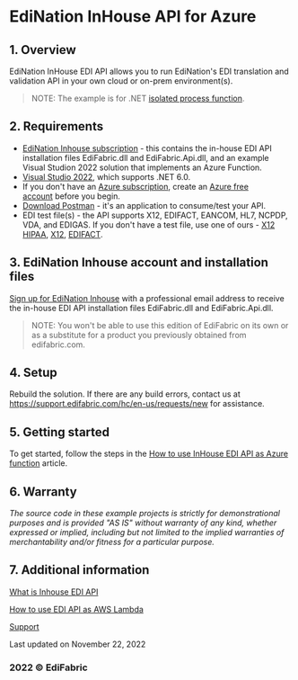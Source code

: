 # EdiNation InHouse API for Azure

## 1. Overview
EdiNation InHouse EDI API allows you to run EdiNation's EDI translation and validation API in your own cloud or on-prem environment(s).  

> NOTE: The example is for .NET [isolated process function](https://docs.microsoft.com/en-us/azure/azure-functions/dotnet-isolated-process-guide).

## 2. Requirements
- [EdiNation Inhouse subscription](https://buy.stripe.com/eVabJS2OT2GZ3vy002) - this contains the in-house EDI API installation files EdiFabric.dll and EdiFabric.Api.dll, and an example Visual Studion 2022 solution that implements an Azure Function.
- [Visual Studio 2022](https://visualstudio.microsoft.com/vs/), which supports .NET 6.0. 
- If you don't have an [Azure subscription](https://docs.microsoft.com/en-us/azure/guides/developer/azure-developer-guide#understanding-accounts-subscriptions-and-billing), create an [Azure free account](https://azure.microsoft.com/free/?ref=microsoft.com&utm_source=microsoft.com&utm_medium=docs&utm_campaign=visualstudio) before you begin.
- [Download Postman](https://www.postman.com/downloads/) - it's an application to consume/test your API.
- EDI test file(s) - the API supports X12, EDIFACT, EANCOM, HL7, NCPDP, VDA, and EDIGAS. If you don't have a test file, use one of ours - [X12 HIPAA](https://support.edifabric.com/hc/en-us/sections/360001487352-X12-HIPAA-Files-Templates), [X12](https://support.edifabric.com/hc/en-us/sections/360005274077-X12-Files-Templates), [EDIFACT](https://support.edifabric.com/hc/en-us/sections/360005274137-EDIFACT-Files-Templates).

## 3. EdiNation Inhouse account and installation files
[Sign up for EdiNation Inhouse](https://buy.stripe.com/eVabJS2OT2GZ3vy002) with a professional email address to receive the in-house EDI API installation files EdiFabric.dll and EdiFabric.Api.dll.

> NOTE: You won't be able to use this edition of EdiFabric on its own or as a substitute for a product you previously obtained from edifabric.com.

## 4. Setup
Rebuild the solution. If there are any build errors, contact us at https://support.edifabric.com/hc/en-us/requests/new for assistance.

## 5. Getting started
To get started, follow the steps in the [How to use InHouse EDI API as Azure function](https://support.edifabric.com/hc/en-us/articles/7726202434449-How-to-use-Inhouse-EDI-API-as-Azure-Function) article.  

## 6. Warranty
*The source code in these example projects is strictly for demonstrational purposes and is provided "AS IS" without warranty of any kind, whether expressed or implied, including but not limited to the implied warranties of merchantability and/or fitness for a particular purpose.*

## 7. Additional information

[What is Inhouse EDI API](https://support.edifabric.com/hc/en-us/articles/7745692421521-What-is-Inhouse-EDI-API-)

[How to use EDI API as AWS Lambda](https://support.edifabric.com/hc/en-us/articles/7726206553361-How-to-use-EDI-API-as-AWS-Lambda)

[Support](https://support.edifabric.com/hc/en-us/requests/new)

Last updated on November 22, 2022
### 2022 © EdiFabric
